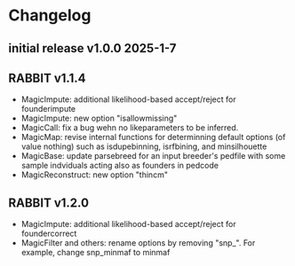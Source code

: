 

# Changelog

## initial release v1.0.0 2025-1-7

## RABBIT v1.1.4

* MagicImpute: additional likelihood-based accept/reject for founderimpute
* MagicImpute: new option "isallowmissing"
* MagicCall: fix a bug wehn no likeparameters to be inferred. 
* MagicMap: revise internal functions for determinning default options (of value nothing) such as isdupebinning, isrfbining, and minsilhouette
* MagicBase: update parsebreed for an input breeder's pedfile with some sample indviduals acting also as founders in pedcode
* MagicReconstruct: new option "thincm"

## RABBIT v1.2.0
* MagicImpute: additional likelihood-based accept/reject for foundercorrect
* MagicFilter and others: rename options by removing "snp_". For example, change snp_minmaf to minmaf

